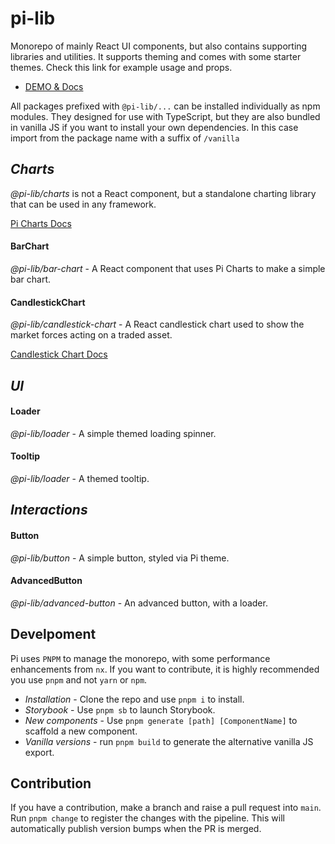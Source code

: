 # pi-lib

Monorepo of mainly React UI components, but also contains supporting libraries and utilities. It supports theming and comes with some starter themes. Check this link for example usage and props.

- [DEMO & Docs](https://main.d3nmdhmk6s7nee.amplifyapp.com)

All packages prefixed with `@pi-lib/...` can be installed individually as npm modules. They designed for use with TypeScript, but they are also bundled in vanilla JS if you want to install your own dependencies. In this case import from the package name with a suffix of `/vanilla`

## _Charts_

_@pi-lib/charts_ is not a React component, but a standalone charting library that can be used in any framework.

[Pi Charts Docs](https://github.com/lancerael/pi/blob/main/src/libs/Charts/README.md)

#### BarChart

_@pi-lib/bar-chart_ - A React component that uses Pi Charts to make a simple bar chart.

#### CandlestickChart

_@pi-lib/candlestick-chart_ - A React candlestick chart used to show the market forces acting on a traded asset.

[Candlestick Chart Docs](https://github.com/lancerael/pi/blob/main/src/components/molecules/CandlestickChart/README.md)

## _UI_

#### Loader

_@pi-lib/loader_ - A simple themed loading spinner.

#### Tooltip

_@pi-lib/loader_ - A themed tooltip.

## _Interactions_

#### Button

_@pi-lib/button_ - A simple button, styled via Pi theme.

#### AdvancedButton

_@pi-lib/advanced-button_ - An advanced button, with a loader.

## Develpoment

Pi uses `PNPM` to manage the monorepo, with some performance enhancements from `nx`. If you want to contribute, it is highly recommended you use `pnpm` and not `yarn` or `npm`.

- _Installation_ - Clone the repo and use `pnpm i` to install.
- _Storybook_ - Use `pnpm sb` to launch Storybook.
- _New components_ - Use `pnpm generate [path] [ComponentName]` to scaffold a new component.
- _Vanilla versions_ - run `pnpm build` to generate the alternative vanilla JS export.

## Contribution

If you have a contribution, make a branch and raise a pull request into `main`. Run `pnpm change` to register the changes with the pipeline. This will automatically publish version bumps when the PR is merged.
